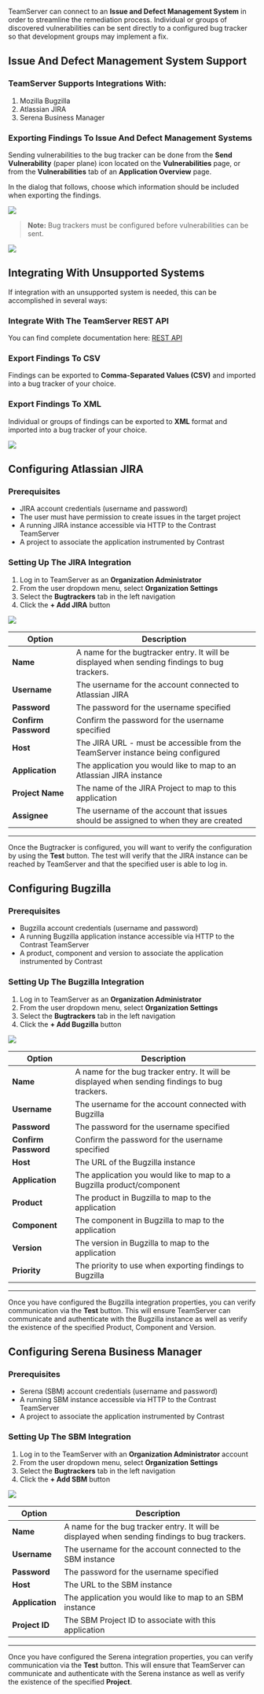 <!--
title: "Issue And Defect Management Systems"
description: "Information on the issue and defect management system"
tags: "TeamServer issue defect management"
-->

TeamServer can connect to an **Issue and Defect Management System** in order to streamline the remediation process. Individual or groups of discovered vulnerabilities can be sent directly to a configured bug tracker so that development groups may implement a fix.

## Issue And Defect Management System Support

### TeamServer Supports Integrations With:

1. Mozilla Bugzilla
2. Atlassian JIRA
3. Serena Business Manager

### Exporting Findings To Issue And Defect Management Systems
Sending vulnerabilities to the bug tracker can be done from the **Send Vulnerability** (paper plane) icon located on the **Vulnerabilities** page, or from the **Vulnerabilities** tab of an **Application Overview** page. 

In the dialog that follows, choose which information should be included when exporting the findings.

<a href="assets/images/KB3-f04_1.png" rel="lightbox" title="Bugtracker Export Options"><img class="thumbnail" src="assets/images/KB3-f04_1.png"/></a>

>**Note:** Bug trackers must be configured before vulnerabilities can be sent.

<a href="assets/images/NoBugTracker.png" rel="lightbox" title="No Bugtrackers Available"><img class="thumbnail" src="assets/images/NoBugTracker.png"/></a>

## Integrating With Unsupported Systems

If integration with an unsupported system is needed, this can be accomplished in several ways:

### Integrate With The TeamServer REST API

You can find complete documentation here: [REST API](dev_api1.html#intro)

### Export Findings To CSV

Findings can be exported to **Comma-Separated Values (CSV)** and imported into a bug tracker of your choice.

### Export Findings To XML

Individual or groups of findings can be exported to **XML** format and imported into a bug tracker of your choice.

<a href="assets/images/KB3-f04_2.png" rel="lightbox" title="Export Format"><img class="thumbnail" src="assets/images/KB3-f04_2.png"/></a>


## Configuring Atlassian JIRA

### Prerequisites

* JIRA account credentials (username and password)
* The user must have permission to create issues in the target project
* A running JIRA instance accessible via HTTP to the Contrast TeamServer
* A project to associate the application instrumented by Contrast

### Setting Up The JIRA Integration

1. Log in to TeamServer as an **Organization Administrator**
2. From the user dropdown menu, select **Organization Settings**
3. Select the **Bugtrackers** tab in the left navigation
4. Click the **+ Add JIRA** button

<a href="assets/images/KB3-f04_3.png" rel="lightbox" title="JIRA Integration"><img class="thumbnail" src="assets/images/KB3-f04_3.png"/></a>

Option | Description
------ | -----------
**Name** | A name for the bugtracker entry. It will be displayed when sending findings to bug trackers.
**Username** | The username for the account connected to Atlassian JIRA
**Password** | The password for the username specified
**Confirm Password** | Confirm the password for the username specified
**Host** | The JIRA URL - must be accessible from the TeamServer instance being configured
**Application** | The application you would like to map to an Atlassian JIRA instance
**Project Name** | The name of the JIRA Project to map to this application
**Assignee** | The username of the account that issues should be assigned to when they are created

---

Once the Bugtracker is configured, you will want to verify the configuration by using the **Test** button. The test will verify that the JIRA instance can be reached by TeamServer and that the specified user is able to log in.

## Configuring Bugzilla

### Prerequisites

* Bugzilla account credentials (username and password)
* A running Bugzilla application instance accessible via HTTP to the Contrast TeamServer
* A product, component and version to associate the application instrumented by Contrast

### Setting Up The Bugzilla Integration

1. Log in to TeamServer as an **Organization Administrator**
2. From the user dropdown menu, select **Organization Settings**
3. Select the **Bugtrackers** tab in the left navigation
4. Click the **+ Add Bugzilla** button

<a href="assets/images/KB3-f04_4.png" rel="lightbox" title="Bugzilla Integration"><img class="thumbnail" src="assets/images/KB3-f04_4.png"/></a>

Option | Description
------ | -----------
**Name** | A name for the bug tracker entry. It will be displayed when sending findings to bug trackers.
**Username** | The username for the account connected with Bugzilla
**Password** | The password for the username specified
**Confirm Password** | Confirm the password for the username specified
**Host** | The URL of the Bugzilla instance
**Application** | The application you would like to map to a Bugzilla product/component
**Product** | The product in Bugzilla to map to the application
**Component** | The component in Bugzilla to map to the application
**Version** | The version in Bugzilla to map to the application
**Priority** | The priority to use when exporting findings to Bugzilla

---

Once you have configured the Bugzilla integration properties, you can verify communication via the **Test** button. This will ensure TeamServer can communicate and authenticate with the Bugzilla instance as well as verify the existence of the specified Product, Component and Version.

## Configuring Serena Business Manager

### Prerequisites

* Serena (SBM) account credentials (username and password)
* A running SBM instance accessible via HTTP to the Contrast TeamServer
* A project to associate the application instrumented by Contrast

### Setting Up The SBM Integration

1. Log in to the TeamServer with an **Organization Administrator** account
2. From the user dropdown menu, select **Organization Settings**
3. Select the **Bugtrackers** tab in the left navigation
4. Click the **+ Add SBM** button

<a href="assets/images/KB3-f04_5.png" rel="lightbox" title="Serena Integration"><img class="thumbnail" src="assets/images/KB3-f04_5.png"/></a>

Option | Description
------ | -----------
**Name** | A name for the bug tracker entry. It will be displayed when sending findings to bug trackers.
**Username** | The username for the account connected to the SBM instance
**Password** | The password for the username specified
**Host** | The URL to the SBM instance
**Application** | The application you would like to map to an SBM instance
**Project ID** | The SBM Project ID to associate with this application

---

Once you have configured the Serena integration properties, you can verify communication via the **Test** button. This will ensure that TeamServer can communicate and authenticate with the Serena instance as well as verify the existence of the specified **Project**.
